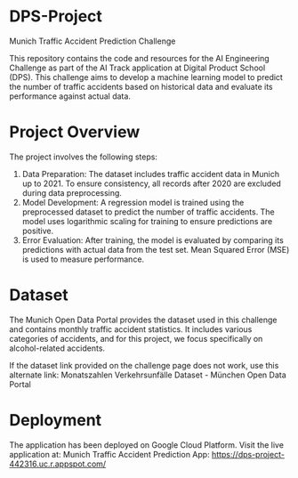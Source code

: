# DPS-Project
Munich Traffic Accident Prediction Challenge

This repository contains the code and resources for the AI Engineering Challenge as part of the AI Track application at Digital Product School (DPS). 
This challenge aims to develop a machine learning model to predict the number of traffic accidents based on historical data and evaluate its performance against actual data.

# Project Overview

The project involves the following steps:
1. Data Preparation:
The dataset includes traffic accident data in Munich up to 2021.
To ensure consistency, all records after 2020 are excluded during data preprocessing.
2. Model Development:
A regression model is trained using the preprocessed dataset to predict the number of traffic accidents.
The model uses logarithmic scaling for training to ensure predictions are positive.
3. Error Evaluation:
After training, the model is evaluated by comparing its predictions with actual data from the test set.
Mean Squared Error (MSE) is used to measure performance.

# Dataset

The Munich Open Data Portal provides the dataset used in this challenge and contains monthly traffic accident statistics. It includes various categories of accidents, and for this project, we focus specifically on alcohol-related accidents.

If the dataset link provided on the challenge page does not work, use this alternate link:
Monatszahlen Verkehrsunfälle Dataset - München Open Data Portal


# Deployment

The application has been deployed on Google Cloud Platform. Visit the live application at:
Munich Traffic Accident Prediction App: https://dps-project-442316.uc.r.appspot.com/




